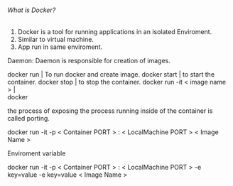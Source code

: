 ###### What is Docker? ######
1. Docker is a tool for running applications in an isolated Enviroment.
2. Similar to virtual machine.
3. App run in same enviroment.



Daemon: Daemon is responsible for creation of images.

docker run                             |                   To run docker and create image.
docker start                           |                   to start the container.
docker stop                            |                   to stop the container.
docker run -it < image name >          |   
docker 




the process of exposing the process running inside of the container is called porting.

docker run -it -p < Container PORT > : < LocalMachine PORT > < Image Name >


Enviroment variable

docker run -it -p < Container PORT > : < LocalMachine PORT > -e key=value -e key=value < Image Name >